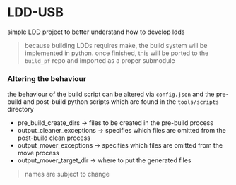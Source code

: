 # LDD-USB
simple LDD project to better understand how to develop ldds

> because building LDDs requires make, the build system will be implemented in python. once finished, this will be ported to the `build_pf` repo and imported as a proper submodule 

### Altering the behaviour 
the behaviour of the build script can be altered via `config.json` and the pre-build and post-build python scripts which are found in the `tools/scripts` directory
* pre_build_create_dirs -> files to be created in the pre-build process
* output_cleaner_exceptions -> specifies which files are omitted from the post-build clean process
* output_mover_exceptions -> specifies which files are omitted from the move process 
* output_mover_target_dir -> where to put the generated files

> names are subject to change
